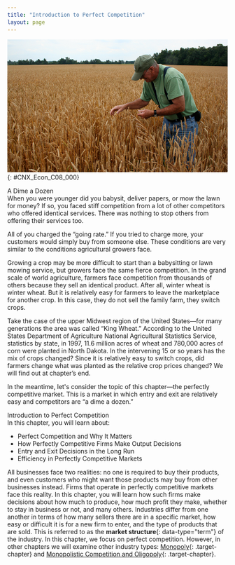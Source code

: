 ```yaml
---
title: "Introduction to Perfect Competition"
layout: page
---
```



<?cnx.eoc class="summary" title="Chapter Review"?>

<?cnx.eoc class="self-check-questions" title="Self-Check Questions"?>

<?cnx.eoc class="review-questions" title="Review Questions"?>

<?cnx.eoc class="critical-thinking" title="Critical Thinking Questions"?>

<?cnx.eoc class="problems" title="Problems"?>

<?cnx.eoc class="references" title="References"?>

 ![A photograph of a man in a wheat field.](../resources/CNX_Econ_C08_000.jpg "Depending upon the competition and prices offered, a wheat farmer may choose to grow a different crop. (Credit: modification of work by Daniel X. O'Neil/Flickr Creative Commons)"){: #CNX_Econ_C08_000}

<div data-type="note" id="ch08mod00_bring" class="economics bringhome" data-label="" markdown="1">
<div data-type="title">
A Dime a Dozen
</div>
When you were younger did you babysit, deliver papers, or mow the lawn for money? If so, you faced stiff competition from a lot of other competitors who offered identical services. There was nothing to stop others from offering their services too.

All of you charged the “going rate.” If you tried to charge more, your customers would simply buy from someone else. These conditions are very similar to the conditions agricultural growers face.

Growing a crop may be more difficult to start than a babysitting or lawn mowing service, but growers face the same fierce competition. In the grand scale of world agriculture, farmers face competition from thousands of others because they sell an identical product. After all, winter wheat is winter wheat. But it is relatively easy for farmers to leave the marketplace for another crop. In this case, they do not sell the family farm, they switch crops.

Take the case of the upper Midwest region of the United States—for many generations the area was called “King Wheat.” According to the United States Department of Agriculture National Agricultural Statistics Service, statistics by state, in 1997, 11.6 million acres of wheat and 780,000 acres of corn were planted in North Dakota. In the intervening 15 or so years has the mix of crops changed? Since it is relatively easy to switch crops, did farmers change what was planted as the relative crop prices changed? We will find out at chapter’s end.

In the meantime, let\'s consider the topic of this chapter—the perfectly competitive market. This is a market in which entry and exit are relatively easy and competitors are “a dime a dozen.”

</div>

<div data-type="note" id="ch08mod00_obj" class="economics chapter-objectives" data-label="" markdown="1">
<div data-type="title">
Introduction to Perfect Competition
</div>
In this chapter, you will learn about:

* Perfect Competition and Why It Matters
* How Perfectly Competitive Firms Make Output Decisions
* Entry and Exit Decisions in the Long Run
* Efficiency in Perfectly Competitive Markets

</div>

All businesses face two realities: no one is required to buy their products, and even customers who might want those products may buy from other businesses instead. Firms that operate in perfectly competitive markets face this reality. In this chapter, you will learn how such firms make decisions about how much to produce, how much profit they make, whether to stay in business or not, and many others. Industries differ from one another in terms of how many sellers there are in a specific market, how easy or difficult it is for a new firm to enter, and the type of products that are sold. This is referred to as the **market structure**{: data-type="term"} of the industry. In this chapter, we focus on perfect competition. However, in other chapters we will examine other industry types: [Monopoly](/m48650){: .target-chapter} and [Monopolistic Competition and Oligopoly](/m48658){: .target-chapter}.

